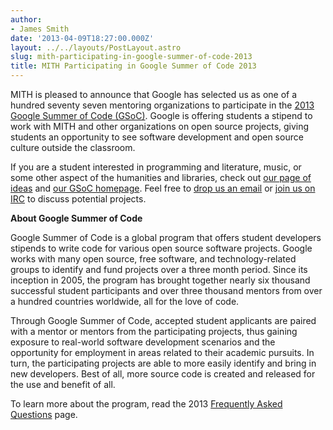```yaml
---
author:
- James Smith
date: '2013-04-09T18:27:00.000Z'
layout: ../../layouts/PostLayout.astro
slug: mith-participating-in-google-summer-of-code-2013
title: MITH Participating in Google Summer of Code 2013
---
```


MITH is pleased to announce that Google has selected us as one of a hundred seventy seven mentoring organizations to participate in the [2013 Google Summer of Code (GSoC)](http://www.google-melange.com/gsoc/homepage/google/gsoc2013). Google is offering students a stipend to work with MITH and other organizations on open source projects, giving students an opportunity to see software development and open source culture outside the classroom.

If you are a student interested in programming and literature, music, or some other aspect of the humanities and libraries, check out [our page of ideas](http://mith.umd.edu/gsoc2013/) and [our GSoC homepage](http://web.archive.org/web/20130414060905/http://www.google-melange.com:80/gsoc/org/google/gsoc2013/umd_mith). Feel free to [drop us an email](mailto:jimsmith@umd.edu) or [join us on IRC](irc://irc.freenode.net/%23mith) to discuss potential projects.

**About Google Summer of Code**

Google Summer of Code is a global program that offers student developers stipends to write code for various open source software projects. Google works with many open source, free software, and technology-related groups to identify and fund projects over a three month period. Since its inception in 2005, the program has brought together nearly six thousand successful student participants and over three thousand mentors from over a hundred countries worldwide, all for the love of code.

Through Google Summer of Code, accepted student applicants are paired with a mentor or mentors from the participating projects, thus gaining exposure to real-world software development scenarios and the opportunity for employment in areas related to their academic pursuits. In turn, the participating projects are able to more easily identify and bring in new developers. Best of all, more source code is created and released for the use and benefit of all.

To learn more about the program, read the 2013 [Frequently Asked Questions](http://www.google-melange.com/gsoc/document/show/gsoc_program/google/gsoc2013/help_page) page.